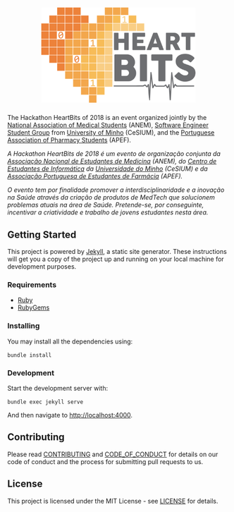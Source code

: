 [anem]: http://anem.pt
[apef]: http://www.apef.pt
[cesium]: http://www.cesium.di.uminho.pt
[uminho]: http://www.uminho.pt

<h1 align="center">
  <a href="http://heartbits.pt" target="_blank">
    <img src="img/logo_grey.png" alt="HeartBits" width="350">
  </a>
  <br>
</h1>

The Hackathon HeartBits of 2018 is an event organized jointly by the [National
Association of Medical Students](anem) (ANEM), [Software Engineer Student
Group](cesium) from [University of Minho](uminho) (CeSIUM), and the [Portuguese
Association of Pharmacy Students](apef) (APEF).

_A Hackathon HeartBits de 2018 é um evento de organização conjunta da
[Associação Nacional de Estudantes de Medicina](anem) (ANEM), do [Centro de
Estudantes de Informática](cesium) da [Universidade do Minho](uminho) (CeSIUM)
e da [Associação Portuguesa de Estudantes de Farmácia](apef) (APEF)._

_O evento tem por finalidade promover a interdisciplinaridade e a inovação na
Saúde através da criação de produtos de MedTech que solucionem problemas atuais
na área de Saúde. Pretende-se, por conseguinte, incentivar a criatividade e
trabalho de jovens estudantes nesta área._

## Getting Started

This project is powered by [Jekyll](https://jekyllrb.com/docs/quickstart/), a
static site generator. These instructions will get you a copy of the project
up and running on your local machine for development purposes.

### Requirements

* [Ruby](https://www.ruby-lang.org/en/downloads/)
* [RubyGems](https://rubygems.org/pages/download)

### Installing

You may install all the dependencies using:

```shell
bundle install
```

### Development

Start the development server with:

```shell
bundle exec jekyll serve
```

And then navigate to <http://localhost:4000>.

## Contributing

Please read [CONTRIBUTING](CONTRIBUTING.md) and
[CODE_OF_CONDUCT](CODE_OF_CONDUCT.md) for details on our code of conduct and
the process for submitting pull requests to us.

## License

This project is licensed under the MIT License - see [LICENSE](LICENSE.txt)
for details.